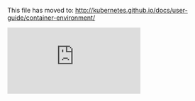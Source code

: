 <!-- BEGIN MUNGE: UNVERSIONED_WARNING -->


<!-- END MUNGE: UNVERSIONED_WARNING -->

This file has moved to: http://kubernetes.github.io/docs/user-guide/container-environment/




<!-- BEGIN MUNGE: IS_VERSIONED -->
<!-- TAG IS_VERSIONED -->
<!-- END MUNGE: IS_VERSIONED -->


<!-- BEGIN MUNGE: GENERATED_ANALYTICS -->
[![Analytics](https://kubernetes-site.appspot.com/UA-36037335-10/GitHub/docs/user-guide/container-environment.md?pixel)]()
<!-- END MUNGE: GENERATED_ANALYTICS -->
